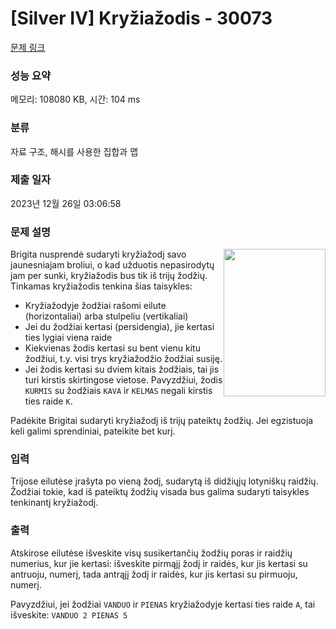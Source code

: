 # [Silver IV] Kryžiažodis - 30073 

[문제 링크](https://www.acmicpc.net/problem/30073) 

### 성능 요약

메모리: 108080 KB, 시간: 104 ms

### 분류

자료 구조, 해시를 사용한 집합과 맵

### 제출 일자

2023년 12월 26일 03:06:58

### 문제 설명

<p><img alt="" src="https://upload.acmicpc.net/99a5a811-b38c-45ca-9b59-ef1273ca96af/-/preview/" style="width: 163px; height: 236px; float: right;">Brigita nusprendė sudaryti kryžiažodį savo jaunesniajam broliui, o kad užduotis nepasirodytų jam per sunki, kryžiažodis bus tik iš trijų žodžių. Tinkamas kryžiažodis tenkina šias taisykles:</p>

<ul>
	<li>Kryžiažodyje žodžiai rašomi eilute (horizontaliai) arba stulpeliu (vertikaliai)</li>
	<li>Jei du žodžiai kertasi (persidengia), jie kertasi ties lygiai viena raide</li>
	<li>Kiekvienas žodis kertasi su bent vienu kitu žodžiui, t.y. visi trys kryžiažodžio žodžiai susiję.</li>
	<li>Jei žodis kertasi su dviem kitais žodžiais, tai jis turi kirstis skirtingose vietose. Pavyzdžiui, žodis <code>KURMIS</code> su žodžiais <code>KAVA</code> ir <code>KELMAS</code> negali kirstis ties raide <code>K</code>.</li>
</ul>

<p>Padėkite Brigitai sudaryti kryžiažodį iš trijų pateiktų žodžių. Jei egzistuoja keli galimi sprendiniai, pateikite bet kurį.</p>

### 입력 

 <p>Trijose eilutėse įrašyta po vieną žodį, sudarytą iš didžiųjų lotyniškų raidžių. Žodžiai tokie, kad iš pateiktų žodžių visada bus galima sudaryti taisykles tenkinantį kryžiažodį.</p>

### 출력 

 <p>Atskirose eilutėse išveskite visų susikertančių žodžių poras ir raidžių numerius, kur jie kertasi: išveskite pirmąjį žodį ir raidės, kur jis kertasi su antruoju, numerį, tada antrąjį žodį ir raidės, kur jis kertasi su pirmuoju, numerį.</p>

<p>Pavyzdžiui, jei žodžiai <code>VANDUO</code> ir <code>PIENAS</code> kryžiažodyje kertasi ties raide <code>A</code>, tai išveskite: <code>VANDUO 2 PIENAS 5</code></p>

